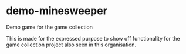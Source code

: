 # demo-minesweeper

Demo game for the game collection

This is made for the expressed purpose to show off functionality for the game collection project also seen in this
organisation.
